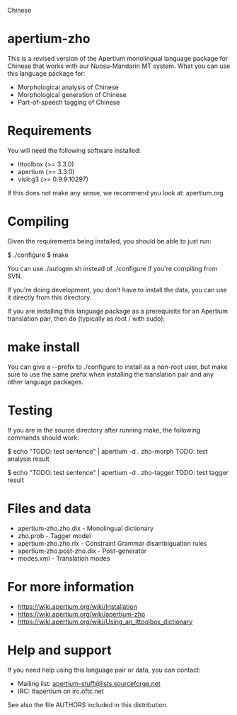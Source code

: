 Chinese

apertium-zho
===============================================================================

This is a revised version of the Apertium monolingual language package for Chinese that works with our Nuosu-Mandarin MT system. What you can use this language package for:

* Morphological analysis of Chinese
* Morphological generation of Chinese
* Part-of-speech tagging of Chinese

Requirements
===============================================================================

You will need the following software installed:

* lttoolbox (>= 3.3.0)
* apertium (>= 3.3.0)
* vislcg3 (>= 0.9.9.10297)

If this does not make any sense, we recommend you look at: apertium.org

Compiling
===============================================================================

Given the requirements being installed, you should be able to just run:

$ ./configure
$ make

You can use ./autogen.sh instead of ./configure if you're compiling
from SVN.

If you're doing development, you don't have to install the data, you
can use it directly from this directory.

If you are installing this language package as a prerequisite for an
Apertium translation pair, then do (typically as root / with sudo):

# make install

You can give a --prefix to ./configure to install as a non-root user,
but make sure to use the same prefix when installing the translation
pair and any other language packages.

Testing
===============================================================================

If you are in the source directory after running make, the following
commands should work:

$ echo "TODO: test sentence" | apertium -d . zho-morph
TODO: test analysis result

$ echo "TODO: test sentence" | apertium -d . zho-tagger
TODO: test tagger result

Files and data
===============================================================================

* apertium-zho.zho.dix - Monolingual dictionary
* zho.prob - Tagger model
* apertium-zho.zho.rlx - Constraint Grammar disambiguation rules
* apertium-zho.post-zho.dix - Post-generator
* modes.xml - Translation modes

For more information
===============================================================================

* https://wiki.apertium.org/wiki/Installation
* https://wiki.apertium.org/wiki/apertium-zho
* https://wiki.apertium.org/wiki/Using_an_lttoolbox_dictionary

Help and support
===============================================================================

If you need help using this language pair or data, you can contact:

* Mailing list: apertium-stuff@lists.sourceforge.net
* IRC: #apertium on irc.oftc.net

See also the file AUTHORS included in this distribution.
